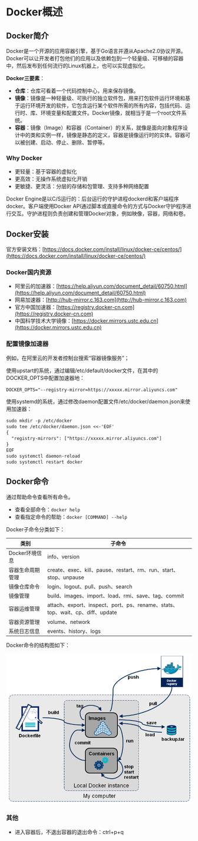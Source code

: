 # Docker概述

## Docker简介

Docker是一个开源的应用容器引擎，基于Go语言并遵从Apache2.0协议开源。Docker可以让开发者打包他们的应用以及依赖包到一个轻量级、可移植的容器中，然后发布到任何流行的Linux机器上，也可以实现虚拟化。

**Docker三要素**：

- **仓库**：仓库可看着一个代码控制中心，用来保存镜像。
- **镜像**：镜像是一种轻量级、可执行的独立软件包，用来打包软件运行环境和基于运行环境开发的软件，它包含运行某个软件所需的所有内容，包括代码、运行时、库、环境变量和配置文件。Docker镜像，就相当于是一个root文件系统。
- **容器**：镜像（Image）和容器（Container）的关系，就像是面向对象程序设计中的类和实例一样，镜像是静态的定义，容器是镜像运行时的实体。容器可以被创建、启动、停止、删除、暂停等。

### Why Docker

- 更轻量：基于容器的虚拟化
- 更高效：无操作系统虚拟化开销
- 更敏捷、更灵活：分层的存储和包管理、支持多种网络配置

Docker Engine是以C/S运行的：后台运行的守护进程dockerd和客户端程序docker。客户端使用Docker API通过脚本或直接命令的方式与Docker守护程序进行交互。守护进程则负责创建和管理Docker对象，例如映像，容器，网络和卷。

## Docker安装

官方安装文档：[https://docs.docker.com/install/linux/docker-ce/centos/](https://docs.docker.com/install/linux/docker-ce/centos/)

### Docker国内资源

- 阿里云的加速器：[https://help.aliyun.com/document_detail/60750.html](https://help.aliyun.com/document_detail/60750.html)
- 网易加速器：[http://hub-mirror.c.163.com](http://hub-mirror.c.163.com)
- 官方中国加速器：[https://registry.docker-cn.com](https://registry.docker-cn.com)
- 中国科学技术大学镜像：[https://docker.mirrors.ustc.edu.cn](https://docker.mirrors.ustc.edu.cn)

### 配置镜像加速器

例如，在阿里云的开发者控制台搜索“容器镜像服务”；

使用upstart的系统，通过编辑/etc/default/docker文件，在其中的DOCKER_OPTS中配置加速器地：
```shell
DOCKER_OPTS="--registry-mirror=https://xxxxx.mirror.aliyuncs.com"
```

使用systemd的系统，通过修改daemon配置文件/etc/docker/daemon.json来使用加速器：

```shell
sudo mkdir -p /etc/docker
sudo tee /etc/docker/daemon.json <<-'EOF'
{
  "registry-mirrors": ["https://xxxxx.mirror.aliyuncs.com"]
}
EOF
sudo systemctl daemon-reload
sudo systemctl restart docker
```

## Docker命令

通过帮助命令查看所有命令。

- 查看全部命令：`docker help`
- 查看指定命令的帮助：`docker [COMMAND] --help`

Docker子命令分类如下：

| 类别 | 子命令 |
| --- | --- |
| Docker环境信息 | info、version |
| 容器生命周期管理 | create、exec、kill、pause、restart、rm、run、start、stop、unpause |
| 镜像仓库命令 | login、logout、pull、push、search |
| 镜像管理 | build、images、import、load、rmi、save、tag、commit |
| 容器运维管理 | attach、export、inspect、port、ps、rename、stats、top、wait、cp、diff、update |
| 容器资源管理 | volume、network |
| 系统日志信息 | events、history、logs |

Docker命令的结构图如下：

![docker命令](../assets/images/docker-command.png)

### 其他

- 进入容器后，不退出容器的退出命令：ctrl+p+q